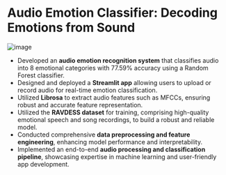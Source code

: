 # **Audio Emotion Classifier: Decoding Emotions from Sound**

![image](https://github.com/user-attachments/assets/5e3bf0ed-da0c-45e1-aad2-cff26aa0a860)


- Developed an **audio emotion recognition system** that classifies audio into 8 emotional categories with 77.59% accuracy using a Random Forest classifier.  
- Designed and deployed a **Streamlit app** allowing users to upload or record audio for real-time emotion classification.  
- Utilized **Librosa** to extract audio features such as MFCCs, ensuring robust and accurate feature representation.  
- Utilized the **RAVDESS dataset** for training, comprising high-quality emotional speech and song recordings, to build a robust and reliable model.  
- Conducted comprehensive **data preprocessing and feature engineering**, enhancing model performance and interpretability.  
- Implemented an end-to-end **audio processing and classification pipeline**, showcasing expertise in machine learning and user-friendly app development.  


